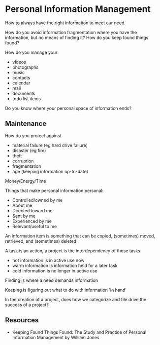 # Personal Information Management
How to always have the right information to meet our need.

How do you avoid information fragmentation where you have the information, but no means of finding it? How do you keep found things found?

How do you manage your:


* videos
* photographs
* music
* contacts
* calendar
* mail
* documents
* todo list items


Do you know where your personal space of information ends?

Maintenance
-----------


How do you protect against


* material failure (eg hard drive failure)
* disaster (eg fire)
* theft
* corruption
* fragmentation
* age (keeping information up-to-date)

Money/Energy/Time

Things that make personal information personal:


* Controlled/owned by me
* About me
* Directed toward me
* Sent by me
* Experienced by me
* Relevant/useful to me


An information item is something that can be copied, (sometimes) moved, retrieved, and (sometimes) deleted

A task is an action, a project is the interdependency of those tasks


* hot information is in active use now
* warm information is information held for a later task
* cold information is no longer in active use


Finding is where a need demands information

Keeping is figuring out what to do with information 'in hand'

In the creation of a project, does how we categorize and file drive the success of a project?

Resources
---------


* Keeping Found Things Found: The Study and Practice of Personal Information Management by William Jones



